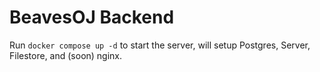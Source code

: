 # BeavesOJ Backend

Run `docker compose up -d` to start the server, will setup Postgres, Server, Filestore, and (soon) nginx.
